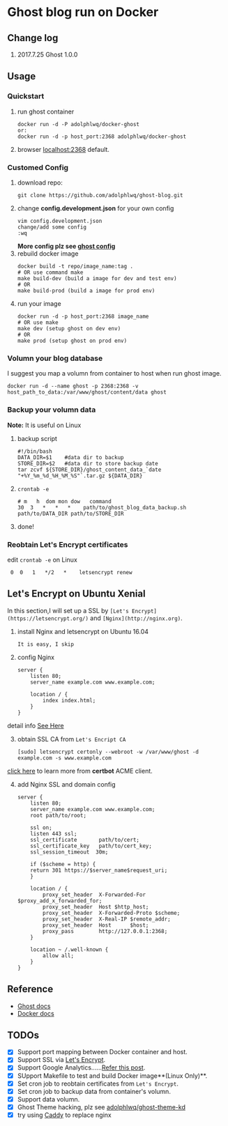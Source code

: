 # Ghost blog run on Docker

## Change log
1. 2017.7.25 Ghost 1.0.0

## Usage
### Quickstart
1. run ghost container
    ```shell
    docker run -d -P adolphlwq/docker-ghost
    or:
    docker run -d -p host_port:2368 adolphlwq/docker-ghost
    ```
2. browser [localhost:2368](localhost:2368) default.

### Customed Config
1. download repo:
    ```
    git clone https://github.com/adolphlwq/ghost-blog.git
    ```
2. change **config.development.json** for your own config
    ```
    vim config.development.json
    change/add some config
    :wq
    ```
    **More config plz see [ghost config](https://docs.ghost.org/docs/configuring-ghost#section-custom-configuration-files)**
3. rebuild docker image
    ```
    docker build -t repo/image_name:tag .
    # OR use command make
    make build-dev (build a image for dev and test env)
    # OR
    make build-prod (build a image for prod env)
    ```
4. run your image
    ```
    docker run -d -p host_port:2368 image_name
    # OR use make
    make dev (setup ghost on dev env)
    # OR
    make prod (setup ghost on prod env)
    ```

### Volumn your blog database
I suggest you map a volumn from container to host when run ghost image.
```
docker run -d --name ghost -p 2368:2368 -v host_path_to_data:/var/www/ghost/content/data ghost
```

### Backup your volumn data
**Note:** It is useful on Linux
1. backup script
    ```shell
    #!/bin/bash
    DATA_DIR=$1    #data dir to backup
    STORE_DIR=$2   #data dir to store backup date
    tar zcvf ${STORE_DIR}/ghost_content_data_`date "+%Y_%m_%d_%H_%M_%S"`.tar.gz ${DATA_DIR}
    ```
2. `crontab -e`
    ```shell
    # m   h  dom mon dow   command
    30  3   *   *   *    path/to/ghost_blog_data_backup.sh path/to/DATA_DIR path/to/STORE_DIR
    ```
3. done!

### Reobtain Let's Encrypt certificates
edit `crontab -e` on Linux
```shell
 0  0   1   */2   *    letsencrypt renew
```

## Let's Encrypt on Ubuntu Xenial
In this section,I will set up a SSL by `[Let's Encrypt](https://letsencrypt.org/)` and `[Nginx](http://nginx.org)`.

1. install Nginx and letsencrypt on Ubuntu 16.04
    ```
    It is easy, I skip
    ```
2. config Nginx
    ```
    server {
        listen 80;
        server_name example.com www.example.com;

        location / {
            index index.html;
        }
    }
    ```
detail info [See Here](https://github.com/adolphlwq/lwqBlog/blob/master/SSL/nginx_ssl_for_ghost.conf)

3. obtain SSL CA from `Let's Encript CA`
    ```
    [sudo] letsencrypt certonly --webroot -w /var/www/ghost -d example.com -s www.example.com
    ```
[click here](https://certbot.eff.org) to learn more from **certbot** ACME client.

4. add Nginx SSL and domain config
    ```
    server {
        listen 80;
        server_name example.com www.example.com;
        root path/to/root;

        ssl on;
        listen 443 ssl;
        ssl_certificate       path/to/cert;
        ssl_certificate_key   path/to/cert_key;
        ssl_session_timeout  30m;
        
        if ($scheme = http) {
        return 301 https://$server_name$request_uri;
        }
        
        location / {
            proxy_set_header  X-Forwarded-For $proxy_add_x_forwarded_for;
            proxy_set_header  Host $http_host;
            proxy_set_header  X-Forwarded-Proto $scheme;
            proxy_set_header  X-Real-IP $remote_addr;
            proxy_set_header  Host      $host;
            proxy_pass        http://127.0.0.1:2368;
        }
        
        location ~ /.well-known {
            allow all;
        }
    }
    ```

## Reference
- [Ghost docs](https://ghost.org/developer/)
- [Docker docs](http://docs.docker.com/)

## TODOs
- [X] Support port mapping between Docker container and host.
- [X] Support SSL via [Let's Encrypt](https://letsencrypt.org/).
- [X] Support Google Analytics......[Refer this post](https://www.ghostforbeginners.com/how-to-add-google-analytics-to-ghost/).
- [X] SUpport Makefile to test and build Docker image**(Linux Only)**.
- [X] Set cron job to reobtain certificates from `Let's Encrypt`.
- [X] Set cron job to backup data from container's volumn.
- [X] Support data volumn.
- [X] Ghost Theme hacking, plz see [adolphlwq/ghost-theme-kd](https://github.com/adolphlwq/ghost-theme-kd)
- [X] try using [Caddy](https://github.com/mholt/caddy) to replace nginx
